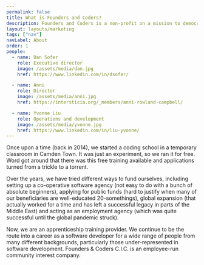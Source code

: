 ```yaml
---
permalink: false
title: What is Founders and Coders?
description: Founders and Coders is a non-profit on a mission to democratise learning through software developer training and apprenticeships.
layout: layouts/marketing
tags: ["nav"]
navLabel: About
order: 1
people:
  - name: Dan Sofer
    role: Executive director
    image: /assets/media/dan.jpg
    href: https://www.linkedin.com/in/dsofer/

  - name: Anni
    role: Director
    image: /assets/media/anni.jpg
    href: https://intersticia.org/_members/anni-rowland-campbell/

  - name: Yvonne Liu
    role: Operations and development
    image: /assets/media/yvonne.jpg
    href: https://www.linkedin.com/in/liu-yvonne/
---
```


Once upon a time (back in 2014), we started a coding school in a temporary classroom in Camden Town. It was just an experiment, so we ran it for free. Word got around that there was this free training available and applications turned from a trickle to a torrent. 

Over the years, we have tried different ways to fund ourselves, including setting up a co-operative software agency (not easy to do with a bunch of absolute beginners), applying for public funds (hard to justify when many of our beneficiaries are well-educated 20-somethings), global expansion (that actually worked for a time and has left a successful legacy in parts of the Middle East) and acting as an employment agency (which was quite successful until the global pandemic struck). 

Now, we are an apprenticeship training provider. We continue to be the route into a career as a software developer for a wide range of people from many different backgrounds, particularly those under-represented in software development. Founders & Coders C.I.C. is an employee-run community interest company.

